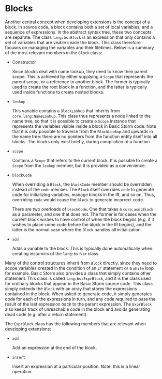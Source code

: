 Blocks
======

Another central concept when developing extensions is the concept of a block. In source code, a
block contains both a set of local variables, and a sequence of expressions. In the abstract syntax
tree, these two concepts are separate. The class `lang:bs:Block` is an expression that only contains
a set of variables that are visible inside the block. This class therefore focuses on managing the
variables and their lifetimes. Below is a summary of the most relevant members in the `Block` class:


- Constructor

  Since blocks deal with name lookup, they need to know their parent scope. This is achieved by
  either supplying a `Scope` that represents the parent scope, or a reference to another block. The
  former is typically used to create the root block in a function, and the latter is typically used
  inside functions to create nested blocks.

- `lookup`

  This variable contains a `BlockLookup` that inherits from `core:lang:NameLookup`. This class thus
  represents a node linked to the name tree, so that it is possible to create a `Scope` instance
  that represents the variables visible inside a block in Basic Storm code. Note that it is only
  possible to traverse from the `BlockLookup` and upwards in the name tree: there are no pointers
  from the function entity itself into all blocks. The blocks only exist briefly, during compilation
  of a function.

- `scope`

  Contains a `Scope` that refers to the current block. It is possible to create a `Scope` from the
  `lookup` member, but it is provided as a convenience.

- `blockCode`

  When overriding a `Block`, the `blockCode` member should be overridden instead of the `code`
  member. The `Block` itself overrides `code` to generate code for initializing variables, manage
  blocks in the IR, and so on. Thus, overriding `code` would cause the `Block` to generate incorrect
  code.

  There are two overloads of `blockCode`. One that takes a `core:asm:Block` as a parameter, and one
  that does not. The former is for cases when the current block wishes to have control of when the
  block begins (e.g. if it wishes to place some code before the block in the IR begins), and the
  latter is the normal case where the `Block` handles all initialization.

- `add`

  Adds a variable to the block. This is typically done automatically when creating instances of the
  `lang:bs:Var` class.


Many of the control structures inherit from `Block` directly, since they need to scope variables
created in the condition of an `if` statement or a `while` loop for example. Basic Storm also
provides a class that simply contains other statement. This class is called `lang:bs:ExprBlock`, and
it is the class used for ordinary blocks that appear in the Basic Storm source code. This class
simply extends the `Block` with an array that stores the expressions contained in the block. When
asked to generate code, it simply generates code for each of the expressions in turn, and any code
required to pass the result of the last expression back to the parent expression. The `ExprBlock`
also keeps track of unreachable code in the block and avoids generating dead code (e.g. after a
return statement).

The `ExprBlock` class has the following members that are relevant when developing extensions:

- `add`

  Add an expression at the end of the block.

- `insert`

  Insert an expression at a particular position. Note: this is a linear operation.


